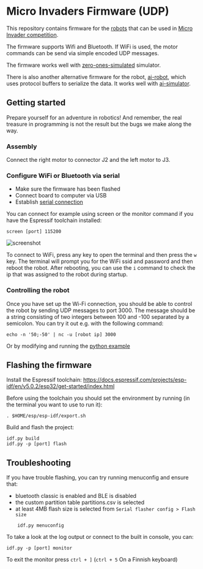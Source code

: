 # Micro Invaders Firmware (UDP)

This repository contains firmware for the [robots](https://github.com/robot-uprising-hq/ai-robot-hardware) that can be used in [Micro Invader competition](https://github.com/robot-uprising-hq/ai-guide).

The firmware supports Wifi and Bluetooth. If WiFi is used, the motor commands can be send via simple encoded UDP messages.

The firmware works well with [zero-ones-simulated](https://github.com/zero-ones-given/zero-ones-simulated) simulator.

There is also another alternative firmware for the robot, [ai-robot](https://github.com/robot-uprising-hq/ai-robot), which uses protocol buffers to serialize the data. It works well with [ai-simulator](https://github.com/robot-uprising-hq/ai-simulator).

## Getting started

Prepare yourself for an adventure in robotics! And remember, the real treasure in programming is not the result but the bugs we make along the way.

### Assembly

Connect the right motor to connector J2 and the left motor to J3.

### Configure WiFi or Bluetooth via serial

- Make sure the firmware has been flashed
- Connect board to computer via USB
- Establish [serial connection](https://docs.espressif.com/projects/esp-idf/en/v5.0.2/esp32/get-started/establish-serial-connection.html?highlight=serial)

You can connect for example using screen or the monitor command if you have the Espressif toolchain installed:

    screen [port] 115200

![screenshot](screenshot.png)

To connect to WiFi, press any key to open the terminal and then press the `w` key. The terminal will prompt you for the WiFi ssid and password and then reboot the robot. After rebooting, you can use the `i` command to check the ip that was assigned to the robot during startup.

### Controlling the robot

Once you have set up the Wi-Fi connection, you should be able to control the robot by sending UDP messages to port 3000. The message should be a string consisting of two integers between 100 and -100 separated by a semicolon. You can try it out e.g. with the following command:

    echo -n '50;-50' | nc -u [robot ip] 3000

Or by modifying and running the [python example](examples/send-udp.py)


## Flashing the firmware

Install the Espressif toolchain: https://docs.espressif.com/projects/esp-idf/en/v5.0.2/esp32/get-started/index.html

Before using the toolchain you should set the environment by running (in the terminal you want to use to run it):
```
. $HOME/esp/esp-idf/export.sh
```

Build and flash the project:

    idf.py build
    idf.py -p [port] flash


## Troubleshooting

If you have trouble flashing, you can try running menuconfig and ensure that:

- bluetooth classic is enabled and BLE is disabled
- the custom partition table partitions.csv is selected
- at least 4MB flash size is selected from `Serial flasher config > Flash size`

```
    idf.py menuconfig
```

To take a look at the log output or connect to the built in console, you can:

    idf.py -p [port] monitor

To exit the monitor press `ctrl + ]` (`ctrl + 5` On a Finnish keyboard)
